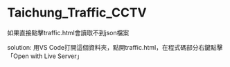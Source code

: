 # Taichung_Traffic_CCTV

如果直接點擊traffic.html會讀取不到json檔案

solution:
用VS Code打開這個資料夾，點開traffic.html，在程式碼部分右鍵點擊「Open with Live Server」
